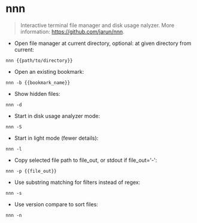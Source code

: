 # nnn

> Interactive terminal file manager and disk usage nalyzer.
> More information: <https://github.com/jarun/nnn>.

- Open file manager at current directory, optional: at given directory from current:

`nnn {{path/to/directory}}`

- Open an existing bookmark:

`nnn -b {{bookmark_name}}`

- Show hidden files:

`nnn -d`

- Start in disk usage analyzer mode:

`nnn -S`

- Start in light mode (fewer details):

`nnn -l`

- Copy selected file path to file_out, or stdout if file_out='-':

`nnn -p {{file_out}}`

- Use substring matching for filters instead of regex:

`nnn -s`

- Use version compare to sort files:

`nnn -n`
